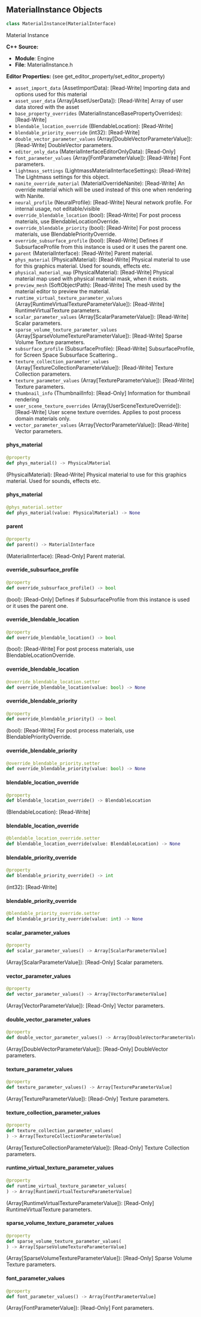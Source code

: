 ## MaterialInstance Objects

```python
class MaterialInstance(MaterialInterface)
```

Material Instance

**C++ Source:**

- **Module**: Engine
- **File**: MaterialInstance.h

**Editor Properties:** (see get_editor_property/set_editor_property)

- ``asset_import_data`` (AssetImportData):  [Read-Write] Importing data and options used for this material
- ``asset_user_data`` (Array[AssetUserData]):  [Read-Write] Array of user data stored with the asset
- ``base_property_overrides`` (MaterialInstanceBasePropertyOverrides):  [Read-Write]
- ``blendable_location_override`` (BlendableLocation):  [Read-Write]
- ``blendable_priority_override`` (int32):  [Read-Write]
- ``double_vector_parameter_values`` (Array[DoubleVectorParameterValue]):  [Read-Write] DoubleVector parameters.
- ``editor_only_data`` (MaterialInterfaceEditorOnlyData):  [Read-Only]
- ``font_parameter_values`` (Array[FontParameterValue]):  [Read-Write] Font parameters.
- ``lightmass_settings`` (LightmassMaterialInterfaceSettings):  [Read-Write] The Lightmass settings for this object.
- ``nanite_override_material`` (MaterialOverrideNanite):  [Read-Write] An override material which will be used instead of this one when rendering with Nanite.
- ``neural_profile`` (NeuralProfile):  [Read-Write] Neural network profile. For internal usage, not editable/visible
- ``override_blendable_location`` (bool):  [Read-Write] For post process materials, use BlendableLocationOverride.
- ``override_blendable_priority`` (bool):  [Read-Write] For post process materials, use BlendablePriorityOverride.
- ``override_subsurface_profile`` (bool):  [Read-Write] Defines if SubsurfaceProfile from this instance is used or it uses the parent one.
- ``parent`` (MaterialInterface):  [Read-Write] Parent material.
- ``phys_material`` (PhysicalMaterial):  [Read-Write] Physical material to use for this graphics material. Used for sounds, effects etc.
- ``physical_material_map`` (PhysicalMaterial):  [Read-Write] Physical material map used with physical material mask, when it exists.
- ``preview_mesh`` (SoftObjectPath):  [Read-Write] The mesh used by the material editor to preview the material.
- ``runtime_virtual_texture_parameter_values`` (Array[RuntimeVirtualTextureParameterValue]):  [Read-Write] RuntimeVirtualTexture parameters.
- ``scalar_parameter_values`` (Array[ScalarParameterValue]):  [Read-Write] Scalar parameters.
- ``sparse_volume_texture_parameter_values`` (Array[SparseVolumeTextureParameterValue]):  [Read-Write] Sparse Volume Texture parameters.
- ``subsurface_profile`` (SubsurfaceProfile):  [Read-Write] SubsurfaceProfile, for Screen Space Subsurface Scattering..
- ``texture_collection_parameter_values`` (Array[TextureCollectionParameterValue]):  [Read-Write] Texture Collection parameters.
- ``texture_parameter_values`` (Array[TextureParameterValue]):  [Read-Write] Texture parameters.
- ``thumbnail_info`` (ThumbnailInfo):  [Read-Only] Information for thumbnail rendering
- ``user_scene_texture_overrides`` (Array[UserSceneTextureOverride]):  [Read-Write] User scene texture overrides.  Applies to post process domain materials only.
- ``vector_parameter_values`` (Array[VectorParameterValue]):  [Read-Write] Vector parameters.

<a id="unreal.MaterialInstance.phys_material"></a>

#### phys_material

```python
@property
def phys_material() -> PhysicalMaterial
```

(PhysicalMaterial):  [Read-Write] Physical material to use for this graphics material. Used for sounds, effects etc.

<a id="unreal.MaterialInstance.phys_material"></a>

#### phys_material

```python
@phys_material.setter
def phys_material(value: PhysicalMaterial) -> None
```

<a id="unreal.MaterialInstance.parent"></a>

#### parent

```python
@property
def parent() -> MaterialInterface
```

(MaterialInterface):  [Read-Only] Parent material.

<a id="unreal.MaterialInstance.override_subsurface_profile"></a>

#### override_subsurface_profile

```python
@property
def override_subsurface_profile() -> bool
```

(bool):  [Read-Only] Defines if SubsurfaceProfile from this instance is used or it uses the parent one.

<a id="unreal.MaterialInstance.override_blendable_location"></a>

#### override_blendable_location

```python
@property
def override_blendable_location() -> bool
```

(bool):  [Read-Write] For post process materials, use BlendableLocationOverride.

<a id="unreal.MaterialInstance.override_blendable_location"></a>

#### override_blendable_location

```python
@override_blendable_location.setter
def override_blendable_location(value: bool) -> None
```

<a id="unreal.MaterialInstance.override_blendable_priority"></a>

#### override_blendable_priority

```python
@property
def override_blendable_priority() -> bool
```

(bool):  [Read-Write] For post process materials, use BlendablePriorityOverride.

<a id="unreal.MaterialInstance.override_blendable_priority"></a>

#### override_blendable_priority

```python
@override_blendable_priority.setter
def override_blendable_priority(value: bool) -> None
```

<a id="unreal.MaterialInstance.blendable_location_override"></a>

#### blendable_location_override

```python
@property
def blendable_location_override() -> BlendableLocation
```

(BlendableLocation):  [Read-Write]

<a id="unreal.MaterialInstance.blendable_location_override"></a>

#### blendable_location_override

```python
@blendable_location_override.setter
def blendable_location_override(value: BlendableLocation) -> None
```

<a id="unreal.MaterialInstance.blendable_priority_override"></a>

#### blendable_priority_override

```python
@property
def blendable_priority_override() -> int
```

(int32):  [Read-Write]

<a id="unreal.MaterialInstance.blendable_priority_override"></a>

#### blendable_priority_override

```python
@blendable_priority_override.setter
def blendable_priority_override(value: int) -> None
```

<a id="unreal.MaterialInstance.scalar_parameter_values"></a>

#### scalar_parameter_values

```python
@property
def scalar_parameter_values() -> Array[ScalarParameterValue]
```

(Array[ScalarParameterValue]):  [Read-Only] Scalar parameters.

<a id="unreal.MaterialInstance.vector_parameter_values"></a>

#### vector_parameter_values

```python
@property
def vector_parameter_values() -> Array[VectorParameterValue]
```

(Array[VectorParameterValue]):  [Read-Only] Vector parameters.

<a id="unreal.MaterialInstance.double_vector_parameter_values"></a>

#### double_vector_parameter_values

```python
@property
def double_vector_parameter_values() -> Array[DoubleVectorParameterValue]
```

(Array[DoubleVectorParameterValue]):  [Read-Only] DoubleVector parameters.

<a id="unreal.MaterialInstance.texture_parameter_values"></a>

#### texture_parameter_values

```python
@property
def texture_parameter_values() -> Array[TextureParameterValue]
```

(Array[TextureParameterValue]):  [Read-Only] Texture parameters.

<a id="unreal.MaterialInstance.texture_collection_parameter_values"></a>

#### texture_collection_parameter_values

```python
@property
def texture_collection_parameter_values(
) -> Array[TextureCollectionParameterValue]
```

(Array[TextureCollectionParameterValue]):  [Read-Only] Texture Collection parameters.

<a id="unreal.MaterialInstance.runtime_virtual_texture_parameter_values"></a>

#### runtime_virtual_texture_parameter_values

```python
@property
def runtime_virtual_texture_parameter_values(
) -> Array[RuntimeVirtualTextureParameterValue]
```

(Array[RuntimeVirtualTextureParameterValue]):  [Read-Only] RuntimeVirtualTexture parameters.

<a id="unreal.MaterialInstance.sparse_volume_texture_parameter_values"></a>

#### sparse_volume_texture_parameter_values

```python
@property
def sparse_volume_texture_parameter_values(
) -> Array[SparseVolumeTextureParameterValue]
```

(Array[SparseVolumeTextureParameterValue]):  [Read-Only] Sparse Volume Texture parameters.

<a id="unreal.MaterialInstance.font_parameter_values"></a>

#### font_parameter_values

```python
@property
def font_parameter_values() -> Array[FontParameterValue]
```

(Array[FontParameterValue]):  [Read-Only] Font parameters.

<a id="unreal.MaterialInstanceConstant"></a>